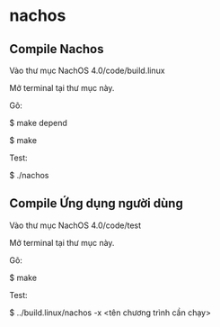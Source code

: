 # nachos
## Compile Nachos
Vào thư mục NachOS 4.0/code/build.linux

Mở terminal tại thư mục này.

Gõ:

$ make depend

$ make

Test:

$ ./nachos


## Compile Ứng dụng người dùng

Vào thư mục NachOS 4.0/code/test

Mở terminal tại thư mục này.

Gõ:

$ make

Test:

$ ../build.linux/nachos -x <tên chương trình cần chạy>
